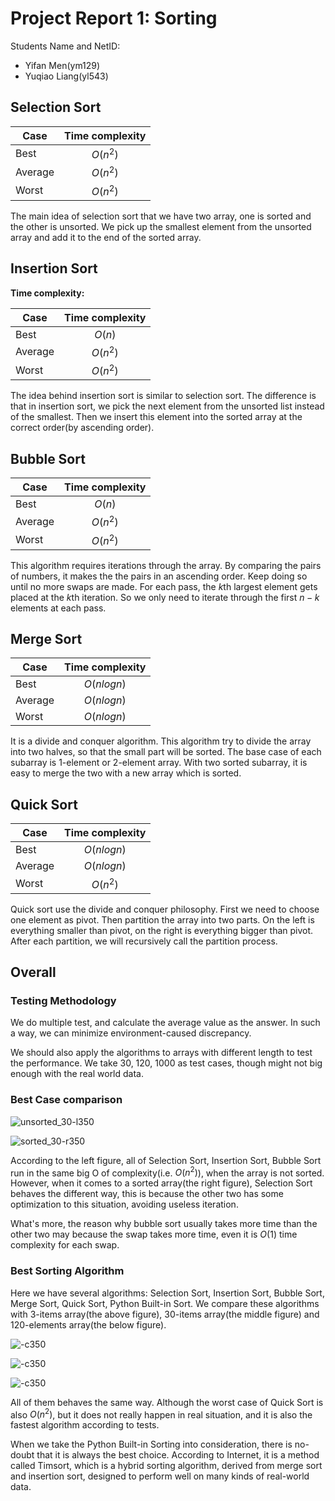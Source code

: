 # Project Report 1: Sorting

Students Name and NetID: 

- Yifan Men(ym129)
- Yuqiao Liang(yl543)


## Selection Sort
<!--![](SelectionSort.png)-->

| Case | Time complexity |
| --- | :---: |
| Best | $O(n^2)$ |
| Average | $O(n^2)$ |
| Worst | $O(n^2)$ |

The main idea of selection sort that we have two array, one is sorted and the other is unsorted. We pick up the smallest element from the unsorted array and add it to the end of the sorted array. 


## Insertion Sort
<!--![](InsertionSort.png)-->

**Time complexity:**

| Case | Time complexity |
| --- | :---: |
| Best | $O(n)$ |
| Average | $O(n^2)$ |
| Worst | $O(n^2)$ |

The idea behind insertion sort is similar to selection sort. The difference is that in insertion sort, we pick the next element from the unsorted list instead of the smallest. Then we insert this element into the sorted array at the correct order(by ascending order). 


## Bubble Sort
<!--![](BubbleSort.png)-->

| Case | Time complexity |
| --- | :---: |
| Best | $O(n)$ |
| Average | $O(n^2)$ |
| Worst | $O(n^2)$ |

This algorithm requires iterations through the array. By comparing the pairs of numbers, it makes the the pairs in an ascending order. Keep doing so until no more swaps are made. For each pass, the $k$th largest element gets placed at the $k$th iteration. So we only need to iterate through the first $n-k$ elements at each pass.

## Merge Sort
<!--![](MergeSort.png)-->

| Case | Time complexity |
| --- | :---: |
| Best | $O(nlogn)$ |
| Average | $O(nlogn)$ |
| Worst | $O(nlogn)$ |

It is a divide and conquer algorithm. This algorithm try to divide the array into two halves, so that the small part will be sorted. The base case of each subarray is 1-element or 2-element array. With two sorted subarray, it is easy to merge the two with a new array which is sorted.

## Quick Sort
<!--![](QuickSort.png)-->

| Case | Time complexity |
| --- | :---: |
| Best | $O(nlogn)$ |
| Average | $O(nlogn)$ |
| Worst | $O(n^2)$ |

Quick sort use the divide and conquer philosophy. First we need to choose one element as pivot. Then partition the array into two parts. On the left is everything smaller than pivot, on the right is everything bigger than pivot. After each partition, we will recursively call the partition process. 


## Overall

### Testing Methodology

We do multiple test, and calculate the average value as the answer. In such a way, we can minimize environment-caused discrepancy.

We should also apply the algorithms to arrays with different length to test the performance. We take 30, 120, 1000 as test cases, though might not big enough with the real world data.

### Best Case comparison

![unsorted_30-l350](unsorted_30/log.png)

![sorted_30-r350](sorted_30/log_sorted.png)

According to the left figure, all of Selection Sort, Insertion Sort, Bubble Sort run in the same big O of complexity(i.e. $O(n^2)$), when the array is not sorted. However, when it comes to a sorted array(the right figure), Selection Sort behaves the different way, this is because the other two has some optimization to this situation, avoiding useless iteration. 

What's more, the reason why bubble sort usually takes more time than the other two may because the swap takes more time, even it is $O(1)$ time complexity for each swap.



### Best Sorting Algorithm

Here we have several algorithms: Selection Sort, Insertion Sort, Bubble Sort, Merge Sort, Quick Sort, Python Built-in Sort. We compare these algorithms with 3-items array(the above figure), 30-items array(the middle figure) and 120-elements array(the below figure).

![-c350](unsorted_3/sorting.png) 

![-c350](unsorted_30/sorting.png) 

![-c350](unsorted_120/sorting.png)


All of them behaves the same way. Although the worst case of Quick Sort is also $O(n^2)$, but it does not really happen in real situation, and it is also the fastest algorithm according to tests.

When we take the Python Built-in Sorting into consideration, there is no-doubt that it is always the best choice. According to Internet, it is a method called Timsort, which is a hybrid sorting algorithm, derived from merge sort and insertion sort, designed to perform well on many kinds of real-world data. 


